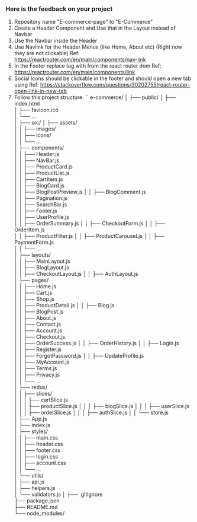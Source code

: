 ### Here is the feedback on your project 

1. Repository name "E-commerce-page" to "E-Commerce"
2. Create a Header Component and Use that in the Layout instead of Navbar
3. Use the Navbar inside the Header
4. Use Navlink for the Header Menus (like Home, About etc) (Right now they are not clickable)
 Ref: https://reactrouter.com/en/main/components/nav-link
5. In the Footer replace <a> tag with <Link> from the react router dom
Ref: https://reactrouter.com/en/main/components/link
6. Social Icons should be clickable in the footer and should open a new tab using <Link tag>
 Ref: https://stackoverflow.com/questions/30202755/react-router-open-link-in-new-tab 
7. Follow this project structure. 
``
e-commerce/
│
├── public/
│   ├── index.html        
│   ├── favicon.ico       
│   └── ...               
│
├── src/
│   ├── assets/           
│   │   ├── images/       
│   │   ├── icons/        
│   │   └── ...           
│   ├── components/       
│   │   ├── Header.js        
│   │   ├── NavBar.js        
│   │   ├── ProductCard.js   
│   │   ├── ProductList.js   
│   │   ├── CartItem.js      
│   │   ├── BlogCard.js      
│   │   ├── BlogPostPreview.js
│   │   ├── BlogComment.js  
│   │   ├── Pagination.js    
│   │   ├── SearchBar.js     
│   │   ├── Footer.js        
│   │   ├── UserProfile.js  
│   │   ├── OrderSummary.js 
│   │   ├── CheckoutForm.js 
│   │   ├── OrderItem.js    
│   │   ├── ProductFilter.js
│   │   ├── ProductCarousel.js
│   │   ├── PaymentForm.js  
│   │   └── ...              
│   ├── layouts/          
│   │   ├── MainLayout.js   
│   │   ├── BlogLayout.js   
│   │   ├── CheckoutLayout.js
│   │   ├── AuthLayout.js   
│   ├── pages/            
│   │   ├── Home.js         
│   │   ├── Cart.js         
│   │   ├── Shop.js         
│   │   ├── ProductDetail.js
│   │   ├── Blog.js         
│   │   ├── BlogPost.js     
│   │   ├── About.js        
│   │   ├── Contact.js      
│   │   ├── Account.js      
│   │   ├── Checkout.js     
│   │   ├── OrderSuccess.js 
│   │   ├── OrderHistory.js
│   │   ├── Login.js        
│   │   ├── Register.js     
│   │   ├── ForgotPassword.js
│   │   ├── UpdateProfile.js  
│   │   ├── MyAccount.js    
│   │   ├── Terms.js        
│   │   ├── Privacy.js      
│   │   └── ...             
│   ├── redux/            
│   │   ├── slices/       
│   │   │   ├── cartSlice.js  
│   │   │   ├── productSlice.js
│   │   │   ├── blogSlice.js
│   │   │   ├── userSlice.js
│   │   │   ├── orderSlice.js
│   │   │   ├── authSlice.js
│   │   └── store.js      
│   ├── App.js              
│   ├── index.js          
│   ├── styles/           
│   │   ├── main.css       
│   │   ├── header.css     
│   │   ├── footer.css     
│   │   ├── login.css      
│   │   ├── account.css   
│   │   └── ...           
│   └── utils/            
│       ├── api.js        
│       ├── helpers.js    
│       └── validators.js 
│
├── .gitignore            
├── package.json          
├── README.md             
└── node_modules/         
    
```